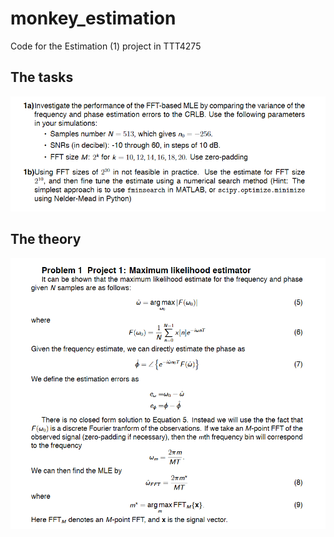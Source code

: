 # monkey_estimation
Code for the Estimation (1) project in TTT4275

## The tasks
![Tasks](./resources/estimation_tasks.png)

## The theory
![Theory](./resources/estimation_theory.png)


